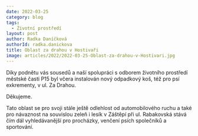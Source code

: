 ```yaml
---
date: 2022-03-25
category: blog
tags: 
  - Źivotní prostředí
layout: post
author: Radka Daníčková
authorId: radka.danickova
title: Oblast za drahou v Hostivaři
image: articles/2022/2022-03-25-Oblast-za-drahou-v-Hostivari.jpg
---
```


Díky podnětu vás sousedů a naší spolupráci s odborem životního prostředí městské časti P15 byl včera instalován nový odpadkový koš, též pro psí exkrementy, v ul. Za Drahou. 

Děkujeme.

Tato oblast se pro svoji stále ještě odlehlost od automobilového ruchu a také pro návaznost na souvislou zeleň i lesík v Záštěpí při ul. Rabakovská stává čím dál vyhledávanější pro procházky, venčení psích společníků a sportování. 

